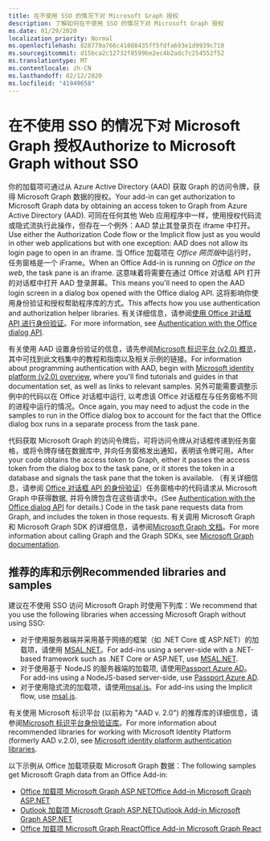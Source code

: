 ```yaml
---
title: 在不使用 SSO 的情况下对 Microsoft Graph 授权
description: 了解如何在不使用 SSO 的情况下对 Microsoft Graph 授权
ms.date: 01/29/2020
localization_priority: Normal
ms.openlocfilehash: 828779a766c41088435ff5fdfa693e1d9939c710
ms.sourcegitcommit: d15bca2c12732f8599be2ec4b2adc7c254552f52
ms.translationtype: MT
ms.contentlocale: zh-CN
ms.lasthandoff: 02/12/2020
ms.locfileid: "41949658"
---
```

# <a name="authorize-to-microsoft-graph-without-sso"></a><span data-ttu-id="a3272-103">在不使用 SSO 的情况下对 Microsoft Graph 授权</span><span class="sxs-lookup"><span data-stu-id="a3272-103">Authorize to Microsoft Graph without SSO</span></span>

<span data-ttu-id="a3272-104">你的加载项可通过从 Azure Active Directory (AAD) 获取 Graph 的访问令牌，获得 Microsoft Graph 数据的授权。</span><span class="sxs-lookup"><span data-stu-id="a3272-104">Your add-in can get authorization to Microsoft Graph data by obtaining an access token to Graph from Azure Active Directory (AAD).</span></span> <span data-ttu-id="a3272-105">可同在任何其他 Web 应用程序中一样，使用授权代码流或隐式流执行此操作，但存在一个例外：AAD 禁止其登录页在 iframe 中打开。</span><span class="sxs-lookup"><span data-stu-id="a3272-105">Use either the Authorization Code flow or the Implicit flow just as you would in other web applications but with one exception: AAD does not allow its login page to open in an iframe.</span></span> <span data-ttu-id="a3272-106">当 Office 加载项在 *Office 网页版*中运行时，任务窗格是一个 iFrame。</span><span class="sxs-lookup"><span data-stu-id="a3272-106">When an Office Add-in is running on *Office on the web*, the task pane is an iframe.</span></span> <span data-ttu-id="a3272-107">这意味着将需要在通过 Office 对话框 API 打开的对话框中打开 AAD 登录屏幕。</span><span class="sxs-lookup"><span data-stu-id="a3272-107">This means you'll need to open the AAD login screen in a dialog box opened with the Office dialog API.</span></span> <span data-ttu-id="a3272-108">这将影响你使用身份验证和授权帮助程序库的方式。</span><span class="sxs-lookup"><span data-stu-id="a3272-108">This affects how you use authentication and authorization helper libraries.</span></span> <span data-ttu-id="a3272-109">有关详细信息，请参阅[使用 Office 对话框 API 进行身份验证](auth-with-office-dialog-api.md)。</span><span class="sxs-lookup"><span data-stu-id="a3272-109">For more information, see [Authentication with the Office dialog API](auth-with-office-dialog-api.md).</span></span>

<span data-ttu-id="a3272-110">有关使用 AAD 设置身份验证的信息，请先参阅[Microsoft 标识平台 (v2.0) 概览](/azure/active-directory/develop/v2-overview)，其中可找到此文档集中的教程和指南以及相关示例的链接。</span><span class="sxs-lookup"><span data-stu-id="a3272-110">For information about programming authentication with AAD, begin with [Microsoft identity platform (v2.0) overview](/azure/active-directory/develop/v2-overview), where you'll find tutorials and guides in that documentation set, as well as links to relevant samples.</span></span> <span data-ttu-id="a3272-111">另外可能需要调整示例中的代码以在 Office 对话框中运行, 以考虑该 Office 对话框在与任务窗格不同的进程中运行的情况。</span><span class="sxs-lookup"><span data-stu-id="a3272-111">Once again, you may need to adjust the code in the samples to run in the Office dialog box to account for the fact that the Office dialog box runs in a separate process from the task pane.</span></span>

<span data-ttu-id="a3272-112">代码获取 Microsoft Graph 的访问令牌后，可将访问令牌从对话框传递到任务窗格，或将令牌存储在数据库中, 并向任务窗格发出通知，表明该令牌可用。</span><span class="sxs-lookup"><span data-stu-id="a3272-112">After your code obtains the access token to Graph, either it passes the access token from the dialog box to the task pane, or it stores the token in a database and signals the task pane that the token is available.</span></span> <span data-ttu-id="a3272-113">（有关详细信息，请参阅 [Office 对话框 API 的身份验证](auth-with-office-dialog-api.md)）任务窗格中的代码请求从 Microsoft Graph 中获得数据, 并将令牌包含在这些请求中。</span><span class="sxs-lookup"><span data-stu-id="a3272-113">(See [Authentication with the Office dialog API](auth-with-office-dialog-api.md) for details.) Code in the task pane requests data from Graph, and includes the token in those requests.</span></span> <span data-ttu-id="a3272-114">有关调用 Microsoft Graph 和 Microsoft Graph SDK 的详细信息，请参阅[Microsoft Graph 文档](/graph/)。</span><span class="sxs-lookup"><span data-stu-id="a3272-114">For more information about calling Graph and the Graph SDKs, see [Microsoft Graph documentation](/graph/).</span></span>

## <a name="recommended-libraries-and-samples"></a><span data-ttu-id="a3272-115">推荐的库和示例</span><span class="sxs-lookup"><span data-stu-id="a3272-115">Recommended libraries and samples</span></span>

<span data-ttu-id="a3272-116">建议在不使用 SSO 访问 Microsoft Graph 时使用下列库：</span><span class="sxs-lookup"><span data-stu-id="a3272-116">We recommend that you use the following libraries when accessing Microsoft Graph without using SSO:</span></span>

- <span data-ttu-id="a3272-117">对于使用服务器端并采用基于网络的框架（如 .NET Core 或 ASP.NET）的加载项，请使用 [MSAL.NET](https://github.com/AzureAD/microsoft-authentication-library-for-dotnet/wiki#conceptual-documentation)。</span><span class="sxs-lookup"><span data-stu-id="a3272-117">For add-ins using a server-side with a .NET-based framework such as .NET Core or ASP.NET, use [MSAL.NET](https://github.com/AzureAD/microsoft-authentication-library-for-dotnet/wiki#conceptual-documentation).</span></span>
- <span data-ttu-id="a3272-118">对于使用基于 NodeJS 的服务器端的加载项, 请使用[Passport Azure AD](https://github.com/AzureAD/passport-azure-ad)。</span><span class="sxs-lookup"><span data-stu-id="a3272-118">For add-ins using a NodeJS-based server-side, use [Passport Azure AD](https://github.com/AzureAD/passport-azure-ad).</span></span>
- <span data-ttu-id="a3272-119">对于使用隐式流的加载项，请使用[msal.js](https://github.com/AzureAD/microsoft-authentication-library-for-js/wiki)。</span><span class="sxs-lookup"><span data-stu-id="a3272-119">For add-ins using the Implicit flow, use [msal.js](https://github.com/AzureAD/microsoft-authentication-library-for-js/wiki).</span></span>

<span data-ttu-id="a3272-120">有关使用 Microsoft 标识平台 (以前称为 "AAD v. 2.0") 的推荐库的详细信息，请参阅[Microsoft 标识平台身份验证库](/azure/active-directory/develop/reference-v2-libraries)。</span><span class="sxs-lookup"><span data-stu-id="a3272-120">For more information about recommended libraries for working with Microsoft Identity Platform (formerly AAD v.2.0), see [Microsoft identity platform authentication libraries](/azure/active-directory/develop/reference-v2-libraries).</span></span>

<span data-ttu-id="a3272-121">以下示例从 Office 加载项获取 Microsoft Graph 数据：</span><span class="sxs-lookup"><span data-stu-id="a3272-121">The following samples get Microsoft Graph data from an Office Add-in:</span></span>

- [<span data-ttu-id="a3272-122">Office 加载项 Microsoft Graph ASP.NET</span><span class="sxs-lookup"><span data-stu-id="a3272-122">Office Add-in Microsoft Graph ASP.NET</span></span>](https://github.com/OfficeDev/PnP-OfficeAddins/tree/master/Samples/auth/Office-Add-in-Microsoft-Graph-ASPNET)
- [<span data-ttu-id="a3272-123">Outlook 加载项 Microsoft Graph ASP.NET</span><span class="sxs-lookup"><span data-stu-id="a3272-123">Outlook Add-in Microsoft Graph ASP.NET</span></span>](https://github.com/OfficeDev/PnP-OfficeAddins/tree/master/Samples/auth/Outlook-Add-in-Microsoft-Graph-ASPNET)
- [<span data-ttu-id="a3272-124">Office 加载项 Microsoft Graph React</span><span class="sxs-lookup"><span data-stu-id="a3272-124">Office Add-in Microsoft Graph React</span></span>](https://github.com/OfficeDev/PnP-OfficeAddins/tree/master/Samples/auth/Office-Add-in-Microsoft-Graph-React)
